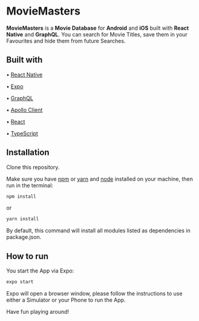 # MovieMasters

**MovieMasters** is a **Movie Database** for **Android** and **iOS** built with **React Native** and **GraphQL**. 
You can search for Movie Titles, save them in your Favourites and hide them from future Searches.

## Built with

• [React Native](https://reactnative.dev/)

• [Expo](https://expressjs.com/)

• [GraphQL](https://graphql.org/)

• [Apollo Client](https://www.apollographql.com/docs/react/)

• [React](https://reactjs.org/)

• [TypeScript](https://www.typescriptlang.org/)

## Installation

Clone this repository.

Make sure you have [npm](https://www.npmjs.com/) or [yarn](https://yarnpkg.com/) and [node](https://nodejs.org/en/) installed on your machine, then run in the terminal:

```bash
npm install
```

or

```bash
yarn install
```

By default, this command will install all modules listed as dependencies in package.json.

## How to run

You start the App via Expo:

```bash
expo start
```

Expo will open a browser window, please follow the instructions to use either a Simulator or your Phone to run the App.

Have fun playing around!
